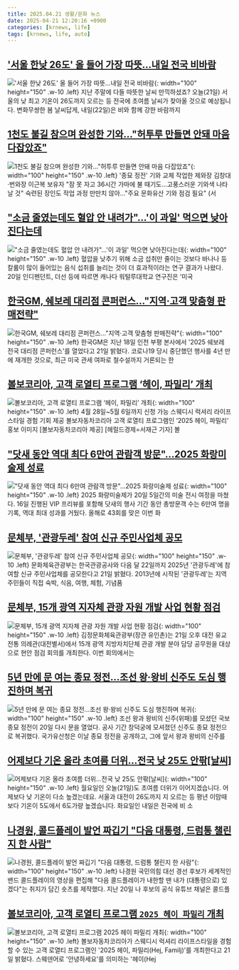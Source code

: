 ```yaml
---
title: 2025.04.21 생활/문화 뉴스
date: 2025-04-21 12:20:16 +0900
categories: [krnews, life]
tags: [krnews, life, auto]
---
```

## ['서울 한낮 26도' 올 들어 가장 따뜻…내일 전국 비바람](https://n.news.naver.com/mnews/article/057/0001882498)

!['서울 한낮 26도' 올 들어 가장 따뜻…내일 전국 비바람](https://mimgnews.pstatic.net/image/origin/057/2025/04/21/1882498.jpg?type=nf220_150){: width="100" height="150" .w-10 .left}
지난 주말에 다들 따뜻한 날씨 만끽하셨죠? 오늘(21일) 서울의 낮 최고 기온이 26도까지 오르는 등 전국에 초여름 날씨가 찾아올 것으로 예상됩니다. 변화무쌍한 봄 날씨답게, 내일(22일)은 비와 함께 강한 바람까지

## [1천도 불길 참으며 완성한 기와…"허투루 만들면 안돼 마음 다잡았죠"](https://n.news.naver.com/mnews/article/001/0015340306)

![1천도 불길 참으며 완성한 기와…"허투루 만들면 안돼 마음 다잡았죠"](https://mimgnews.pstatic.net/image/origin/001/2025/04/20/15340306.jpg?type=nf220_150){: width="100" height="150" .w-10 .left}
'종묘 정전' 기와 교체 작업한 제와장 김창대·번와장 이근복 보유자 "잠 못 자고 36시간 가마에 불 때기도…고풍스러운 기와색 나타날 것" 숙련된 장인도 작업 과정 만만치 않아…"주요 문화유산 기와 점검 필요" (서

## ["소금 줄였는데도 혈압 안 내려가"…'이 과일' 먹으면 낮아진다는데](https://n.news.naver.com/mnews/article/011/0004476446)

!["소금 줄였는데도 혈압 안 내려가"…'이 과일' 먹으면 낮아진다는데](https://mimgnews.pstatic.net/image/origin/011/2025/04/21/4476446.jpg?type=nf220_150){: width="100" height="150" .w-10 .left}
혈압을 낮추기 위해 소금 섭취만 줄이는 것보다 바나나 등 칼륨이 많이 들어있는 음식 섭취를 늘리는 것이 더 효과적이라는 연구 결과가 나왔다. 20일 인디펜던트, 더선 등에 따르면 캐나다 워털루대학교 연구진은 ‘미국

## [한국GM, 쉐보레 대리점 콘퍼런스…"지역·고객 맞춤형 판매전략"](https://n.news.naver.com/mnews/article/001/0015341969)

![한국GM, 쉐보레 대리점 콘퍼런스…"지역·고객 맞춤형 판매전략"](https://mimgnews.pstatic.net/image/origin/001/2025/04/21/15341969.jpg?type=nf220_150){: width="100" height="150" .w-10 .left}
한국GM은 지난 18일 인천 부평 본사에서 '2025 쉐보레 전국 대리점 콘퍼런스'를 열었다고 21일 밝혔다. 코로나19 당시 중단했던 행사를 4년 만에 재개한 것으로, 최근 미국 관세 여파로 철수설까지 거론되는 한

## [볼보코리아, 고객 로열티 프로그램 ‘헤이, 파밀리’ 개최](https://n.news.naver.com/mnews/article/016/0002460106)

![볼보코리아, 고객 로열티 프로그램 ‘헤이, 파밀리’ 개최](https://mimgnews.pstatic.net/image/origin/016/2025/04/21/2460106.jpg?type=nf220_150){: width="100" height="150" .w-10 .left}
4월 28일~5월 6일까지 신청 가능 스웨디시 럭셔리 라이프스타일 경험 기회 제공 볼보자동차코리아 고객 로열티 프로그램인 ‘2025 헤이, 파밀리’ 홍보 이미지 [볼보자동차코리아 제공] [헤럴드경제=서재근 기자] 볼

## ["닷새 동안 역대 최다 6만여 관람객 방문"…2025 화랑미술제 성료](https://n.news.naver.com/mnews/article/421/0008204291)

!["닷새 동안 역대 최다 6만여 관람객 방문"…2025 화랑미술제 성료](https://mimgnews.pstatic.net/image/origin/421/2025/04/21/8204291.jpg?type=nf220_150){: width="100" height="150" .w-10 .left}
2025 화랑미술제가 20일 5일간의 미술 전시 여정을 마쳤다. 16일 진행된 VIP 프리뷰를 포함해 닷새의 행사 기간 동안 총방문객 수는 6만여 명을 기록, 역대 최대 성과를 거뒀다. 올해로 43회를 맞은 이번 화

## [문체부, '관광두레' 참여 신규 주민사업체 공모](https://n.news.naver.com/mnews/article/001/0015341236)

![문체부, '관광두레' 참여 신규 주민사업체 공모](https://mimgnews.pstatic.net/image/origin/001/2025/04/21/15341236.jpg?type=nf220_150){: width="100" height="150" .w-10 .left}
문화체육관광부는 한국관광공사와 다음 달 22일까지 2025년 '관광두레'에 참여할 신규 주민사업체를 공모한다고 21일 밝혔다. 2013년에 시작된 '관광두레'는 지역 주민들이 직접 숙박, 식음, 여행, 체험, 기념품

## [문체부, 15개 광역 지자체 관광 자원 개발 사업 현황 점검](https://n.news.naver.com/mnews/article/003/0013195335)

![문체부, 15개 광역 지자체 관광 자원 개발 사업 현황 점검](https://mimgnews.pstatic.net/image/origin/003/2025/04/21/13195335.jpg?type=nf220_150){: width="100" height="150" .w-10 .left}
김정문화체육관광부(장관 유인촌)는 21일 오후 대전 유교 전통 의례관(대전별서)에서 15개 광역 지방자치단체 관광 개발 분야 담당 공무원을 대상으로 현안 점검 회의를 개최한다. 이번 회의에서는

## [5년 만에 문 여는 종묘 정전…조선 왕·왕비 신주도 도심 행진하며 복귀](https://n.news.naver.com/mnews/article/032/0003364393)

![5년 만에 문 여는 종묘 정전…조선 왕·왕비 신주도 도심 행진하며 복귀](https://mimgnews.pstatic.net/image/origin/032/2025/04/20/3364393.jpg?type=nf220_150){: width="100" height="150" .w-10 .left}
조선 왕과 왕비의 신주(위패)를 모셨던 국보 종묘 정전이 20일 다시 문을 열었다. 공사 기간 창덕궁에 모셔졌던 신주도 종묘 정전으로 복귀했다. 국가유산청은 이날 종묘 정전을 공개하고, 그에 앞서 왕과 왕비의 신주를

## [어제보다 기온 올라 초여름 더위…전국 낮 25도 안팎[날씨]](https://n.news.naver.com/mnews/article/055/0001251038)

![어제보다 기온 올라 초여름 더위…전국 낮 25도 안팎[날씨]](https://mimgnews.pstatic.net/image/origin/055/2025/04/21/1251038.jpg?type=nf220_150){: width="100" height="150" .w-10 .left}
월요일인 오늘(21일)도 초여름 더위가 이어지겠습니다. 어제보다 낮 기온이 다소 높겠는데요. 서울과 대전이 26도까지 지 오르는 등 평년 이맘때보다 기온이 5도에서 6도가량 높겠습니다. 화요일인 내일은 전국에 비 소

## [나경원, 콜드플레이 발언 짜깁기 "다음 대통령, 드럼통 챌린지 한 사람"](https://n.news.naver.com/mnews/article/015/0005121688)

![나경원, 콜드플레이 발언 짜깁기 "다음 대통령, 드럼통 챌린지 한 사람"](https://mimgnews.pstatic.net/image/origin/015/2025/04/21/5121688.jpg?type=nf220_150){: width="100" height="150" .w-10 .left}
나경원 국민의힘 대선 경선 후보가 세계적인 밴드 콜드플레이의 영상을 편집해 "다음 콜드플레이가 내한할 땐 내가 (대통령으로) 있겠다"는 취지가 담긴 숏츠를 제작했다. 지난 20일 나 후보의 공식 유튜브 채널은 콜드플

## [볼보코리아, 고객 로열티 프로그램 `2025 헤이 파밀리` 개최](https://n.news.naver.com/mnews/article/029/0002949396)

![볼보코리아, 고객 로열티 프로그램 `2025 헤이 파밀리` 개최](https://mimgnews.pstatic.net/image/origin/029/2025/04/21/2949396.jpg?type=nf220_150){: width="100" height="150" .w-10 .left}
볼보자동차코리아가 스웨디시 럭셔리 라이프스타일을 경험할 수 있는 고객 로열티 프로그램인 '2025 헤이, 파밀리(Hej, Familj)'를 개최한다고 21일 밝혔다. 스웨덴어로 '안녕하세요'를 의미하는 '헤이(Hej


